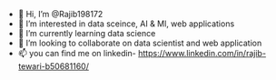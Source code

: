 - 👋 Hi, I’m @Rajib198172
- 👀 I’m interested in data sceince, AI & Ml, web applications
- 🌱 I’m currently learning data science 
- 💞️ I’m looking to collaborate on data scientist and web application 
- 📫 you can find me on linkedin- https://www.linkedin.com/in/rajib-tewari-b50681160/

<!---
Rajib198172/Rajib198172 is a ✨ special ✨ repository because its `README.md` (this file) appears on your GitHub profile.
You can click the Preview link to take a look at your changes.
--->
